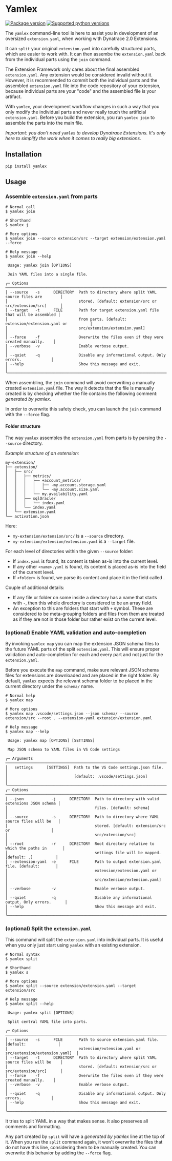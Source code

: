 # Yamlex

<p>
    <a href="https://pypi.org/pypi/yamlex"><img alt="Package version" src="https://img.shields.io/pypi/v/yamlex?logo=python&logoColor=white&color=blue"></a>
    <a href="https://pypi.org/pypi/yamlex"><img alt="Supported python versions" src="https://img.shields.io/pypi/pyversions/yamlex?logo=python&logoColor=white"></a>
</p>

The `yamlex` command-line tool is here to assist you in development of
an oversized `extension.yaml`, when working with Dynatrace 2.0 Extensions.

It can `split` your original `extension.yaml` into carefully structured 
parts, which are easier to work with. It can then assembe the
`extension.yaml` back from the individual parts using the `join` command.

The Extension Framework only cares about the final assembled
`extension.yaml`. Any extension would be considered invalid without it.
However, it is recommended to commit both the individual parts and
the assembled `extension.yaml` file into the code repository of your
extension, because individual parts are your "code" and the assembled 
file is your artifact. 

With `yamlex`, your development workflow changes in such a way that
you only modify the individual parts and never really touch the artificial 
`extension.yaml`. Before you build the extension, you run `yamlex join`
to assemble the parts into the main file.

*Important: you don't need `yamlex` to develop Dynatrace Extensions.
It's only here to simplify the work when it comes to really
big extensions.*

## Installation

```shell
pip install yamlex
```

## Usage

### Assemble `extension.yaml` from parts

```shell
# Normal call
$ yamlex join

# Shorthand
$ yamlex j

# More options
$ yamlex join --source extension/src --target extension/extension.yaml --force

# Help message
$ yamlex join --help

 Usage: yamlex join [OPTIONS]                                                               
                                                                                            
 Join YAML files into a single file.                                                        
                                                                                            
╭─ Options ────────────────────────────────────────────────────────────────────────────────╮
│ --source   -s      DIRECTORY  Path to directory where split YAML source files are        │
│                               stored. [default: extension/src or src/extension/src]      │
│ --target   -t      FILE       Path for target extension.yaml file that will be assembled │
│                               from parts. [default: extension/extension.yaml or          │
│                               src/extension/extension.yaml]                              │
│ --force    -f                 Overwrite the files even if they were created manually.    │
│ --verbose  -v                 Enable verbose output.                                     │
│ --quiet    -q                 Disable any informational output. Only errors.             │
│ --help                        Show this message and exit.                                │
╰──────────────────────────────────────────────────────────────────────────────────────────╯
```

When assembling, the `join` command will avoid overwriting a manually
created `extension.yaml` file. The way it detects that the file is
manually created is by checking whether the file contains the following
comment: *generated by yamlex*.

In order to overwrite this safety check, you can launch the `join`
command with the `--force` flag.

#### Folder structure

The way `yamlex` assembles the `extension.yaml` from parts is by
parsing the `--source` directory.

*Example structure of an extension:*

```text
my-extension/
├── extension/
│   ├── src/
│   │   ├── metrics/
│   │   │   ├── +account_metrics/
│   │   │   │   ├── -my.account.storage.yaml
│   │   │   │   └── -my.account.size.yaml
│   │   │   └── my.availability.yaml
│   │   ├── sqlOracle/
│   │   │   └── index.yaml
│   │   └── index.yaml
│   └── extension.yaml
└── activation.json
```

Here:
- `my-extension/extension/src/` is a `--source` directory.
- `my-extension/extension/extension.yaml` is a `--target` file.

For each level of directories within the given `--source` folder:
- If `index.yaml` is found, its content is taken as-is into the
  current level.
- If any other `<name>.yaml` is found, its content is placed as-is
  into the <name> field of the current level.
- If `<folder>` is found, we parse its content and place it in the
  field called <folder>.

Couple of additional details:
- If any file or folder on some inside a directory has a name that
  starts with `-`, then this whole directory is considered to be
  an array field.
- An exception to this are folders that start with `+` symbol. These
  are considered to be meta-grouping folders and files from them are
  treated as if they are not in those folder bur rather exist on the
  current level.

### (optional) Enable YAML validation and auto-completion 

By invoking `yamlex map` you can map the extension JSON schema files to the
future YAML parts of the split  `extension.yaml`.
This will ensure proper validation and auto-completion 
for each and every part and not just for the `extension.yaml`.

Before you execute the `map` command, make sure relevant JSON schema
files for extensions are downloaded and are placed in the right folder.
By default, `yamlex` expects the relevant schema folder to be placed in
the current directory under the `schema/` name.

```shell
# Normal help
$ yamlex map

# More options
$ yamlex map .vscode/settings.json --json schema/ --source extension/src --root . --extension-yaml extension/extension.yaml

# Help message
$ yamlex map --help

 Usage: yamlex map [OPTIONS] [SETTINGS]                                                     
                                                                                            
 Map JSON schema to YAML files in VS Code settings                                          
                                                                                            
╭─ Arguments ──────────────────────────────────────────────────────────────────────────────╮
│   settings      [SETTINGS]  Path to the VS Code settings.json file.                      │
│                             [default: .vscode/settings.json]                             │
╰──────────────────────────────────────────────────────────────────────────────────────────╯
╭─ Options ────────────────────────────────────────────────────────────────────────────────╮
│ --json            -j      DIRECTORY  Path to directory with valid extensions JSON schema │
│                                      files. [default: schema]                            │
│ --source          -s      DIRECTORY  Path to directory where YAML source files will be   │
│                                      stored. [default: extension/src or                  │
│                                      src/extension/src]                                  │
│ --root            -r      DIRECTORY  Root directory relative to which the paths in       │
│                                      settings file will be mapped. [default: .]          │
│ --extension-yaml  -e      FILE       Path to output extension.yaml file. [default:       │
│                                      extension/extension.yaml or                         │
│                                      src/extension/extension.yaml]                       │
│ --verbose         -v                 Enable verbose output.                              │
│ --quiet           -q                 Disable any informational output. Only errors.      │
│ --help                               Show this message and exit.                         │
╰──────────────────────────────────────────────────────────────────────────────────────────╯
```

### (optional) Split the `extension.yaml`

This command will split the `extension.yaml` into individual parts.
It is useful when you only just start using `yamlex` with an existing
extension.

```shell
# Normal syntax
$ yamlex split

# Shorthand
$ yamlex s

# More options
$ yamlex split --source extension/extension.yaml --target extension/src

# Help message
$ yamlex split --help

 Usage: yamlex split [OPTIONS]                                                              
                                                                                            
 Split central YAML file into parts.                                                        
                                                                                            
╭─ Options ────────────────────────────────────────────────────────────────────────────────╮
│ --source   -s      FILE       Path to source extension.yaml file. [default:              │
│                               extension/extension.yaml or src/extension/extension.yaml]  │
│ --target   -t      DIRECTORY  Path to directory where split YAML source files will be    │
│                               stored. [default: extension/src or src/extension/src]      │
│ --force    -f                 Overwrite the files even if they were created manually.    │
│ --verbose  -v                 Enable verbose output.                                     │
│ --quiet    -q                 Disable any informational output. Only errors.             │
│ --help                        Show this message and exit.                                │
╰──────────────────────────────────────────────────────────────────────────────────────────╯

```

It tries to split YAML in a way that makes sense. It also preserves all
comments and formatting.

Any part created by `split` will have a *generated by yamlex* line at the top
of it. When you run the `split` command again, it won't overwrite the files
that do not have this line, considering them to be manually created.
You can overwrite this behavior by adding the `--force` flag.

